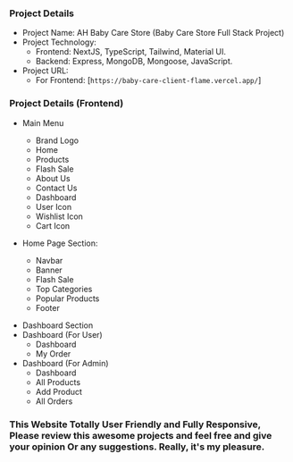 ### Project Details

- Project Name: AH Baby Care Store (Baby Care Store Full Stack Project)
- Project Technology:
  - Frontend: NextJS, TypeScript, Tailwind, Material UI.
  - Backend: Express, MongoDB, Mongoose, JavaScript.
- Project URL:
  - For Frontend: [`https://baby-care-client-flame.vercel.app/`]

### Project Details (Frontend)

- Main Menu

  - Brand Logo
  - Home
  - Products
  - Flash Sale
  - About Us
  - Contact Us
  - Dashboard
  - User Icon
  - Wishlist Icon
  - Cart Icon

- Home Page Section:
  - Navbar
  - Banner
  - Flash Sale
  - Top Categories
  - Popular Products
  - Footer

* Dashboard Section
* Dashboard (For User)
  - Dashboard
  - My Order
* Dashboard (For Admin)
  - Dashboard
  - All Products
  - Add Product
  - All Orders

### This Website Totally User Friendly and Fully Responsive, Please review this awesome projects and feel free and give your opinion Or any suggestions. Really, it's my pleasure.
